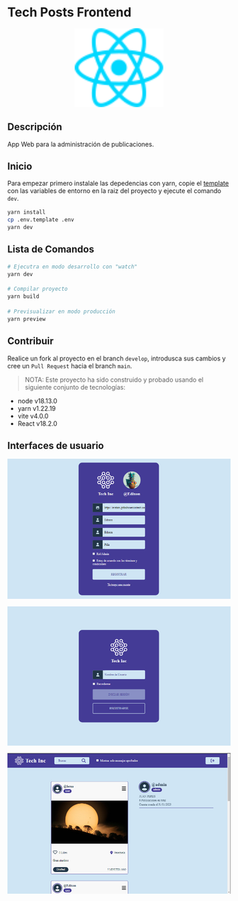 # Tech Posts Frontend

<p align="center">
  <a href="https://reactjs.org/" target="blank"><img src="./docs/react.svg" width="200" alt="React Logo" /></a>
</p>

## Descripción

App Web para la administración de publicaciones.

<!-- ### Web Demo &#x279c; []() -->

## Inicio

Para empezar primero instalale las depedencias con yarn, copie el [template](./.env.template) con las variables de entorno en la raiz del proyecto y ejecute el comando `dev`.

```bash
yarn install
cp .env.template .env
yarn dev
```

## Lista de Comandos

```bash
# Ejecutra en modo desarrollo con "watch"
yarn dev

# Compilar proyecto
yarn build

# Previsualizar en modo producción
yarn preview
```

## Contribuir

Realice un fork al proyecto en el branch `develop`, introdusca sus cambios y cree un `Pull Request` hacia el branch `main`.

> NOTA: Este proyecto ha sido construido y probado usando el siguiente conjunto de tecnologías:

- node v18.13.0
- yarn v1.22.19
- vite v4.0.0
- React v18.2.0

## Interfaces de usuario

![Signup](./docs/signup.png)

![Login](./docs/login.png)

![Home](./docs/home.png)
